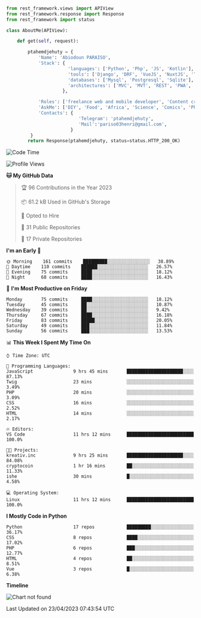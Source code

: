 ###
```python
from rest_framework.views import APIView
from rest_framework.response import Response
from rest_framework import status

class AboutMe(APIView):

    def get(self, request):

        ptahemdjehuty = {
            'Name': 'Abiodoun PARAISO',
            'Stack': {
                       'languages': ['Python', 'Php', 'JS', 'Kotlin'],
                       'tools': ['Django', 'DRF', 'VueJS', 'NuxtJS', 'Threejs' 'React', 'Kotlin', 'Electron'],
                       'databases': ['Mysql', 'Postgresql', 'Sqlite'],
                       'architectures': ['MVC', 'MVT', 'REST', 'PWA', 'SPA', 'MicroServices']
                     },

            'Roles': ['freelance web and mobile developer', 'Content creator', 'Teacher', 'Mentor'],
            'AskMe': ['DIY', 'Food', 'Africa', 'Science', 'Comics', 'Photography', 'Tech', 'Programming'],
            'Contacts': {
                           'Telegram': 'ptahemdjehuty',
                           'Mail':'pariso03henri@gmail.com',
                        }
         }
        return Response(ptahemdjehuty, status=status.HTTP_200_OK)

```                    

<!--START_SECTION:waka-->
![Code Time](http://img.shields.io/badge/Code%20Time-517%20hrs%2046%20mins-blue)

![Profile Views](http://img.shields.io/badge/Profile%20Views-0-blue)

**🐱 My GitHub Data** 

> 🏆 96 Contributions in the Year 2023
 > 
> 📦 61.2 kB Used in GitHub's Storage 
 > 
> 💼 Opted to Hire
 > 
> 📜 31 Public Repositories 
 > 
> 🔑 17 Private Repositories  
 > 
**I'm an Early 🐤** 

```text
🌞 Morning    161 commits    █████████░░░░░░░░░░░░░░░░   38.89% 
🌆 Daytime    110 commits    ██████░░░░░░░░░░░░░░░░░░░   26.57% 
🌃 Evening    75 commits     ████░░░░░░░░░░░░░░░░░░░░░   18.12% 
🌙 Night      68 commits     ████░░░░░░░░░░░░░░░░░░░░░   16.43%

```
📅 **I'm Most Productive on Friday** 

```text
Monday       75 commits     ████░░░░░░░░░░░░░░░░░░░░░   18.12% 
Tuesday      45 commits     ██░░░░░░░░░░░░░░░░░░░░░░░   10.87% 
Wednesday    39 commits     ██░░░░░░░░░░░░░░░░░░░░░░░   9.42% 
Thursday     67 commits     ████░░░░░░░░░░░░░░░░░░░░░   16.18% 
Friday       83 commits     █████░░░░░░░░░░░░░░░░░░░░   20.05% 
Saturday     49 commits     ███░░░░░░░░░░░░░░░░░░░░░░   11.84% 
Sunday       56 commits     ███░░░░░░░░░░░░░░░░░░░░░░   13.53%

```


📊 **This Week I Spent My Time On** 

```text
⌚︎ Time Zone: UTC

💬 Programming Languages: 
JavaScript               9 hrs 45 mins       █████████████████████░░░░   87.13% 
Twig                     23 mins             ░░░░░░░░░░░░░░░░░░░░░░░░░   3.49% 
PHP                      20 mins             ░░░░░░░░░░░░░░░░░░░░░░░░░   3.09% 
CSS                      16 mins             ░░░░░░░░░░░░░░░░░░░░░░░░░   2.52% 
HTML                     14 mins             ░░░░░░░░░░░░░░░░░░░░░░░░░   2.17%

🔥 Editors: 
VS Code                  11 hrs 12 mins      █████████████████████████   100.0%

🐱‍💻 Projects: 
kreativ.inc              9 hrs 25 mins       █████████████████████░░░░   84.08% 
cryptocoin               1 hr 16 mins        ██░░░░░░░░░░░░░░░░░░░░░░░   11.33% 
ishe                     30 mins             █░░░░░░░░░░░░░░░░░░░░░░░░   4.58%

💻 Operating System: 
Linux                    11 hrs 12 mins      █████████████████████████   100.0%

```

**I Mostly Code in Python** 

```text
Python                   17 repos            █████████░░░░░░░░░░░░░░░░   36.17% 
CSS                      8 repos             ████░░░░░░░░░░░░░░░░░░░░░   17.02% 
PHP                      6 repos             ███░░░░░░░░░░░░░░░░░░░░░░   12.77% 
HTML                     4 repos             ██░░░░░░░░░░░░░░░░░░░░░░░   8.51% 
Vue                      3 repos             █░░░░░░░░░░░░░░░░░░░░░░░░   6.38%

```


**Timeline**

![Chart not found](https://raw.githubusercontent.com/ptahemdjehuty/ptahemdjehuty/main/charts/bar_graph.png) 


 Last Updated on 23/04/2023 07:43:54 UTC
<!--END_SECTION:waka-->

